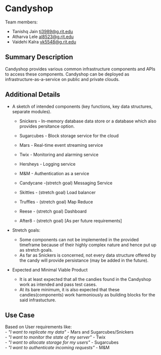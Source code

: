 # Candyshop

Team members:

- Tanishq Jain <tj3989@g.rit.edu>
- Atharva Lele <al8523@g.rit.edu>
- Vaidehi Kalra <vk5548@g.rit.edu>

## Summary Description

Candyshop provides various common infrastructure components and APIs to access
these components. Candyshop can be deployed as infrastructure-as-a-service on
public and private clouds.

## Additional Details
  
- A sketch of intended components (key functions, key data structures, separate
  modules).
  - Snickers - In-memory database data store or a database which also
               provides persitance option.
  - Sugarcubes - Block storage service for the cloud
  - Mars - Real-time event streaming service
  - Twix - Monitoring and alarming service
  - Hersheys - Logging service
  - M&M - Authentication as a service

  - Candycane -(stretch goal) Messaging Service
  - Skittles - (stretch goal) Load balancer
  - Truffles - (stretch goal) Map Reduce
  - Reese - (stretch goal) Dashboard
  - After8 - (stretch goal) [As per future requirements]

- Stretch goals:
  - Some components can not be implemented in the provided timeframe because of
    their highly complex nature and hence put up as stretch goals.
  - As far as Snickers is concerned, not every data structure offered by the
    candy will provide persistance (may be added in the future).
  
- Expected and Minimal Viable Product
  - It is at least expected that all the candies found in the Candyshop work as
    intended and pass test cases.
  - At its bare minimum, it is also expected that these candies(components) work
    harmoniously as building blocks for the said infrastucture.

## Use Case
  Based on User requirements like:  
    - *"I want to replicate my data"* - Mars and Sugarcubes/Snickers  
    - *"I want to monitor the state of my server"* - Twix  
    - *"I want to allocate storage for my users"* - Sugarcubes  
    - *"I want to authenticate incoming requests"* - M&M  